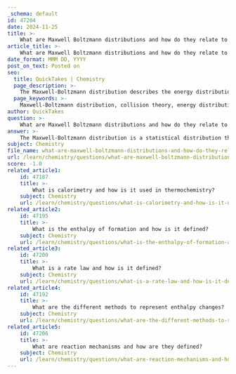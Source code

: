 ```yaml
---
_schema: default
id: 47204
date: 2024-11-25
title: >-
    What are Maxwell Boltzmann distributions and how do they relate to collision theory?
article_title: >-
    What are Maxwell Boltzmann distributions and how do they relate to collision theory?
date_format: MMM DD, YYYY
post_on_text: Posted on
seo:
  title: QuickTakes | Chemistry
  page_description: >-
    The Maxwell-Boltzmann distribution describes the energy distribution of particles in a gas and is essential for understanding collision theory, which explains the conditions for chemical reactions based on particle collisions and energy.
  page_keywords: >-
    Maxwell-Boltzmann distribution, collision theory, energy distribution, activation energy, temperature dependence, reaction rates, kinetic energy, catalysts, effective collisions, statistical mechanics
author: QuickTakes
question: >-
    What are Maxwell Boltzmann distributions and how do they relate to collision theory?
answer: >-
    The Maxwell-Boltzmann distribution is a statistical distribution that describes the distribution of energies (or speeds) of particles in a gas. It was developed in the mid to late 19th century by James Clerk Maxwell and Ludwig Boltzmann. This distribution is crucial for understanding collision theory, which explains how and why chemical reactions occur based on the collisions between particles.\n\n### Key Features of the Maxwell-Boltzmann Distribution:\n\n1. **Energy Distribution**: The Maxwell-Boltzmann distribution curve illustrates that in a sample of gas, particles have a range of kinetic energies. Most particles have moderate energy, while only a small fraction possess high energy sufficient to overcome the activation energy barrier required for a reaction.\n\n2. **Activation Energy**: The concept of activation energy is central to collision theory. For a reaction to occur, particles must collide with enough energy to break bonds and form new ones. The Maxwell-Boltzmann distribution helps to quantify the proportion of particles that have energies exceeding this activation energy.\n\n3. **Temperature Dependence**: As temperature increases, the shape of the Maxwell-Boltzmann distribution curve changes. The peak of the curve shifts to the right, indicating that a greater proportion of particles have higher energies. This results in an increased rate of effective collisions, thereby accelerating the reaction rate.\n\n4. **Collision Theory Requirements**: According to collision theory, two main requirements must be met for a reaction to occur during a collision:\n   - **Orientation of Collision**: The particles must collide in a specific orientation that allows for the formation of products.\n   - **Sufficient Energy**: The colliding particles must have enough energy to overcome the activation energy barrier.\n\n5. **Catalysts**: Catalysts work by lowering the activation energy required for a reaction. The Maxwell-Boltzmann distribution can be used to explain how catalysts increase the number of effective collisions by allowing more particles to have sufficient energy to react.\n\nIn summary, the Maxwell-Boltzmann distribution is integral to collision theory as it provides insights into the energy distribution of particles in a gas, the concept of activation energy, and how temperature and catalysts influence reaction rates. Understanding this distribution allows chemists to predict and manipulate the conditions under which chemical reactions occur.
subject: Chemistry
file_name: what-are-maxwell-boltzmann-distributions-and-how-do-they-relate-to-collision-theory.md
url: /learn/chemistry/questions/what-are-maxwell-boltzmann-distributions-and-how-do-they-relate-to-collision-theory
score: -1.0
related_article1:
    id: 47187
    title: >-
        What is calorimetry and how is it used in thermochemistry?
    subject: Chemistry
    url: /learn/chemistry/questions/what-is-calorimetry-and-how-is-it-used-in-thermochemistry
related_article2:
    id: 47195
    title: >-
        What is the enthalpy of formation and how is it defined?
    subject: Chemistry
    url: /learn/chemistry/questions/what-is-the-enthalpy-of-formation-and-how-is-it-defined
related_article3:
    id: 47200
    title: >-
        What is a rate law and how is it defined?
    subject: Chemistry
    url: /learn/chemistry/questions/what-is-a-rate-law-and-how-is-it-defined
related_article4:
    id: 47192
    title: >-
        What are the different methods to represent enthalpy changes?
    subject: Chemistry
    url: /learn/chemistry/questions/what-are-the-different-methods-to-represent-enthalpy-changes
related_article5:
    id: 47206
    title: >-
        What are reaction mechanisms and how are they defined?
    subject: Chemistry
    url: /learn/chemistry/questions/what-are-reaction-mechanisms-and-how-are-they-defined
---
```


&nbsp;
